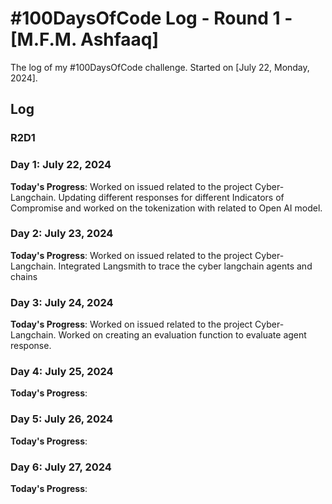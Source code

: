 # #100DaysOfCode Log - Round 1 - [M.F.M. Ashfaaq]

The log of my #100DaysOfCode challenge. Started on [July 22, Monday, 2024].

## Log

### R2D1 


### Day 1: July 22, 2024


**Today's Progress**: Worked on issued related to the project Cyber-Langchain. Updating different responses for different Indicators of Compromise and worked on the tokenization with related to Open AI model. 


### Day 2: July 23, 2024


**Today's Progress**: Worked on issued related to the project Cyber-Langchain. Integrated Langsmith to trace the cyber langchain agents and chains



### Day 3: July 24, 2024


**Today's Progress**: Worked on issued related to the project Cyber-Langchain. Worked on creating an evaluation function to evaluate agent response.




### Day 4: July 25, 2024


**Today's Progress**: 





### Day 5: July 26, 2024


**Today's Progress**: 





### Day 6: July 27, 2024


**Today's Progress**: 
